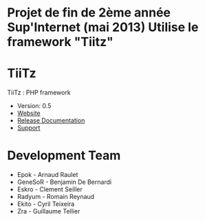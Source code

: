 Projet de fin de 2ème année Sup'Internet (mai 2013)
Utilise le framework "Tiitz"
=====

TiiTz
=====

TiiTz : PHP framework
* Version: 0.5
* [Website](http://tiitz.com/)
* [Release Documentation](http://tiitz.com/getStarted)
* [Support](https://groups.google.com/forum/?hl=fr&fromgroups#!forum/tiitz-framework)

Development Team
=====

* Epok    - Arnaud Raulet
* GeneSoR - Benjamin De Bernardi
* Eskro   - Clement Seiller
* Radyum  - Romain Reynaud
* Ekito   - Cyril Teixeira
* Zra     - Guillaume Tellier
